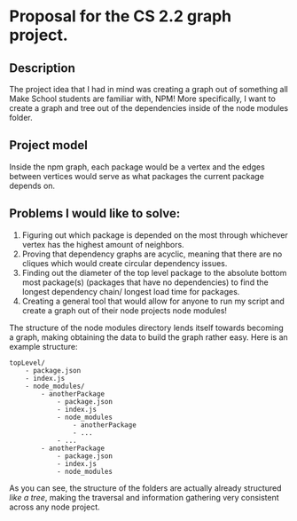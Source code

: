 # Proposal for the CS 2.2 graph project.

## Description
The project idea that I had in mind was creating a graph out of something all Make School students
are familiar with, NPM! More specifically, I want to create a graph and tree out of the dependencies
inside of the node modules folder.

## Project model
Inside the npm graph, each package would be a vertex and the edges between vertices would serve as
what packages the current package depends on.

## Problems I would like to solve:
1. Figuring out which package is depended on the most through whichever vertex has the highest amount
of neighbors.
2. Proving that dependency graphs are acyclic, meaning that there are no cliques which would create
circular dependency issues.
3. Finding out the diameter of the top level package to the absolute bottom most package(s) (packages that
have no dependencies) to find the longest dependency chain/ longest load time for packages.
3. Creating a general tool that would allow for anyone to run my script and create a graph out
of their node projects node modules!

The structure of the node modules directory lends itself towards becoming a graph, making obtaining the
data to build the graph rather easy. Here is an example structure:

```
topLevel/
    - package.json
    - index.js
    - node_modules/
        - anotherPackage
            - package.json
            - index.js
            - node_modules
                - anotherPackage
                - ...
            - ...
        - anotherPackage
            - package.json
            - index.js
            - node_modules
```

As you can see, the structure of the folders are actually already structured *like a tree*, making
the traversal and information gathering very consistent across any node project.

